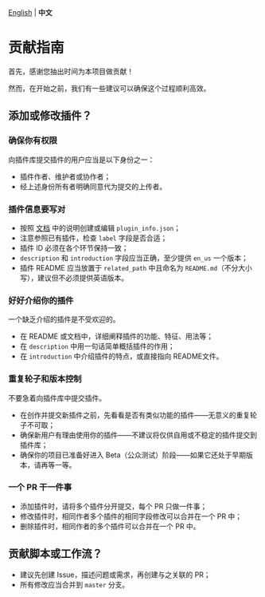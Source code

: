 [English](CONTRIBUTING.md) | **中文**

# 贡献指南

首先，感谢您抽出时间为本项目做贡献！

然而，在开始之前，我们有一些建议可以确保这个过程顺利高效。

## 添加或修改插件？

### 确保你有权限

向插件库提交插件的用户应当是以下身份之一：
- 插件作者、维护者或协作者；
- 经上述身份所有者明确同意代为提交的上传者。

### 插件信息要写对

- 按照 [文档](https://mcdreforged.readthedocs.io/zh_CN/latest/plugin_dev/plugin_catalogue.html) 中的说明创建或编辑 `plugin_info.json`；
- 注意参照已有插件，检查 `label` 字段是否合适；
- 插件 ID 必须在各个环节保持一致；
- `description` 和 `introduction` 字段应当正确，至少提供 `en_us` 一个版本；
- 插件 README 应当放置于 `related_path` 中且命名为 `README.md`（不分大小写），建议但不必须提供英语版本。

### 好好介绍你的插件

一个缺乏介绍的插件是不受欢迎的。

- 在 README 或文档中，详细阐释插件的功能、特征、用法等；
- 在 `description` 中用一句话简单概括插件的作用；
- 在 `introduction` 中介绍插件的特点，或直接指向 README文件。

### 重复轮子和版本控制

不要急着向插件库中提交插件。

- 在创作并提交新插件之前，先看看是否有类似功能的插件——无意义的重复轮子不可取；
- 确保新用户有理由使用你的插件——不建议将仅供自用或不稳定的插件提交到插件库；
- 确保你的项目已准备好进入 Beta（公众测试）阶段——如果它还处于早期版本，请再等一等。

### 一个 PR 干一件事

- 添加插件时，请将多个插件分开提交，每个 PR 只做一件事；
- 修改插件时，相同作者多个插件的相同字段修改可以合并在一个 PR 中；
- 删除插件时，相同作者的多个插件可以合并在一个 PR 中。

## 贡献脚本或工作流？

- 建议先创建 Issue，描述问题或需求，再创建与之关联的 PR；
- 所有修改应当合并到 `master` 分支。
